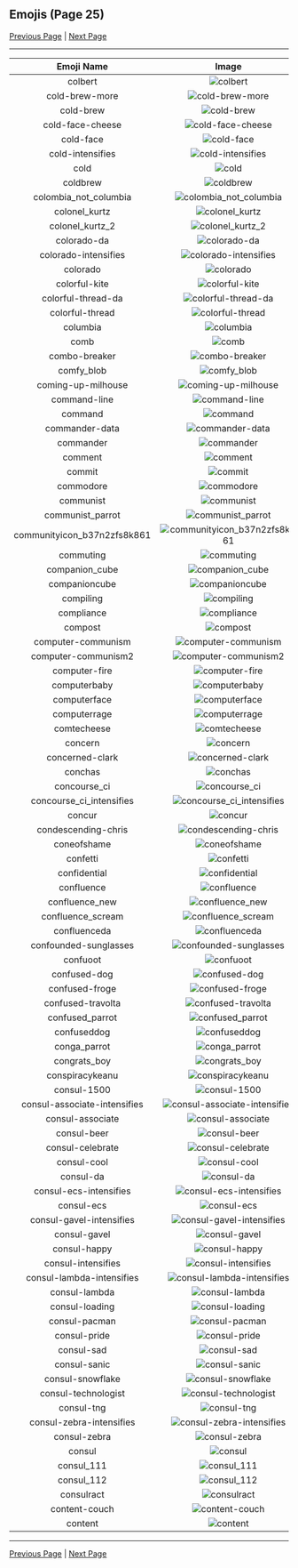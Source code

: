 
## Emojis (Page 25)

[Previous Page](/docs/hc/page-c-0024.md)
  | [Next Page](/docs/hc/page-c-0026.md)

<hr />

|Emoji Name|Image|
| :-: | :-: |
|colbert| ![colbert](/emojis/hc/colbert.gif)|
|cold-brew-more| ![cold-brew-more](/emojis/hc/cold-brew-more.png)|
|cold-brew| ![cold-brew](/emojis/hc/cold-brew.png)|
|cold-face-cheese| ![cold-face-cheese](/emojis/hc/cold-face-cheese.png)|
|cold-face| ![cold-face](/emojis/hc/cold-face.gif)|
|cold-intensifies| ![cold-intensifies](/emojis/hc/cold-intensifies.gif)|
|cold| ![cold](/emojis/hc/cold.gif)|
|coldbrew| ![coldbrew](/emojis/hc/coldbrew.png)|
|colombia_not_columbia| ![colombia_not_columbia](/emojis/hc/colombia_not_columbia.png)|
|colonel_kurtz| ![colonel_kurtz](/emojis/hc/colonel_kurtz.png)|
|colonel_kurtz_2| ![colonel_kurtz_2](/emojis/hc/colonel_kurtz_2.png)|
|colorado-da| ![colorado-da](/emojis/hc/colorado-da.png)|
|colorado-intensifies| ![colorado-intensifies](/emojis/hc/colorado-intensifies.gif)|
|colorado| ![colorado](/emojis/hc/colorado.png)|
|colorful-kite| ![colorful-kite](/emojis/hc/colorful-kite.png)|
|colorful-thread-da| ![colorful-thread-da](/emojis/hc/colorful-thread-da.png)|
|colorful-thread| ![colorful-thread](/emojis/hc/colorful-thread.png)|
|columbia| ![columbia](/emojis/hc/columbia.png)|
|comb| ![comb](/emojis/hc/comb.png)|
|combo-breaker| ![combo-breaker](/emojis/hc/combo-breaker.png)|
|comfy_blob| ![comfy_blob](/emojis/hc/comfy_blob.png)|
|coming-up-milhouse| ![coming-up-milhouse](/emojis/hc/coming-up-milhouse.gif)|
|command-line| ![command-line](/emojis/hc/command-line.gif)|
|command| ![command](/emojis/hc/command.png)|
|commander-data| ![commander-data](/emojis/hc/commander-data.jpg)|
|commander| ![commander](/emojis/hc/commander.gif)|
|comment| ![comment](/emojis/hc/comment.png)|
|commit| ![commit](/emojis/hc/commit.png)|
|commodore| ![commodore](/emojis/hc/commodore.png)|
|communist| ![communist](/emojis/hc/communist.png)|
|communist_parrot| ![communist_parrot](/emojis/hc/communist_parrot.gif)|
|communityicon_b37n2zfs8k861| ![communityicon_b37n2zfs8k861](/emojis/hc/communityicon_b37n2zfs8k861.png)|
|commuting| ![commuting](/emojis/hc/commuting.png)|
|companion_cube| ![companion_cube](/emojis/hc/companion_cube.png)|
|companioncube| ![companioncube](/emojis/hc/companioncube.png)|
|compiling| ![compiling](/emojis/hc/compiling.png)|
|compliance| ![compliance](/emojis/hc/compliance.png)|
|compost| ![compost](/emojis/hc/compost.png)|
|computer-communism| ![computer-communism](/emojis/hc/computer-communism.jpg)|
|computer-communism2| ![computer-communism2](/emojis/hc/computer-communism2.png)|
|computer-fire| ![computer-fire](/emojis/hc/computer-fire.png)|
|computerbaby| ![computerbaby](/emojis/hc/computerbaby.png)|
|computerface| ![computerface](/emojis/hc/computerface.png)|
|computerrage| ![computerrage](/emojis/hc/computerrage.gif)|
|comtecheese| ![comtecheese](/emojis/hc/comtecheese.png)|
|concern| ![concern](/emojis/hc/concern.jpg)|
|concerned-clark| ![concerned-clark](/emojis/hc/concerned-clark.png)|
|conchas| ![conchas](/emojis/hc/conchas.png)|
|concourse_ci| ![concourse_ci](/emojis/hc/concourse_ci.png)|
|concourse_ci_intensifies| ![concourse_ci_intensifies](/emojis/hc/concourse_ci_intensifies.gif)|
|concur| ![concur](/emojis/hc/concur.png)|
|condescending-chris| ![condescending-chris](/emojis/hc/condescending-chris.jpg)|
|coneofshame| ![coneofshame](/emojis/hc/coneofshame.png)|
|confetti| ![confetti](/emojis/hc/confetti.gif)|
|confidential| ![confidential](/emojis/hc/confidential.png)|
|confluence| ![confluence](/emojis/hc/confluence.png)|
|confluence_new| ![confluence_new](/emojis/hc/confluence_new.png)|
|confluence_scream| ![confluence_scream](/emojis/hc/confluence_scream.png)|
|confluenceda| ![confluenceda](/emojis/hc/confluenceda.png)|
|confounded-sunglasses| ![confounded-sunglasses](/emojis/hc/confounded-sunglasses.png)|
|confuoot| ![confuoot](/emojis/hc/confuoot.gif)|
|confused-dog| ![confused-dog](/emojis/hc/confused-dog.gif)|
|confused-froge| ![confused-froge](/emojis/hc/confused-froge.png)|
|confused-travolta| ![confused-travolta](/emojis/hc/confused-travolta.gif)|
|confused_parrot| ![confused_parrot](/emojis/hc/confused_parrot.gif)|
|confuseddog| ![confuseddog](/emojis/hc/confuseddog.gif)|
|conga_parrot| ![conga_parrot](/emojis/hc/conga_parrot.gif)|
|congrats_boy| ![congrats_boy](/emojis/hc/congrats_boy.jpg)|
|conspiracykeanu| ![conspiracykeanu](/emojis/hc/conspiracykeanu.jpg)|
|consul-1500| ![consul-1500](/emojis/hc/consul-1500.png)|
|consul-associate-intensifies| ![consul-associate-intensifies](/emojis/hc/consul-associate-intensifies.gif)|
|consul-associate| ![consul-associate](/emojis/hc/consul-associate.png)|
|consul-beer| ![consul-beer](/emojis/hc/consul-beer.png)|
|consul-celebrate| ![consul-celebrate](/emojis/hc/consul-celebrate.png)|
|consul-cool| ![consul-cool](/emojis/hc/consul-cool.png)|
|consul-da| ![consul-da](/emojis/hc/consul-da.png)|
|consul-ecs-intensifies| ![consul-ecs-intensifies](/emojis/hc/consul-ecs-intensifies.gif)|
|consul-ecs| ![consul-ecs](/emojis/hc/consul-ecs.png)|
|consul-gavel-intensifies| ![consul-gavel-intensifies](/emojis/hc/consul-gavel-intensifies.gif)|
|consul-gavel| ![consul-gavel](/emojis/hc/consul-gavel.png)|
|consul-happy| ![consul-happy](/emojis/hc/consul-happy.png)|
|consul-intensifies| ![consul-intensifies](/emojis/hc/consul-intensifies.gif)|
|consul-lambda-intensifies| ![consul-lambda-intensifies](/emojis/hc/consul-lambda-intensifies.gif)|
|consul-lambda| ![consul-lambda](/emojis/hc/consul-lambda.png)|
|consul-loading| ![consul-loading](/emojis/hc/consul-loading.png)|
|consul-pacman| ![consul-pacman](/emojis/hc/consul-pacman.gif)|
|consul-pride| ![consul-pride](/emojis/hc/consul-pride.png)|
|consul-sad| ![consul-sad](/emojis/hc/consul-sad.png)|
|consul-sanic| ![consul-sanic](/emojis/hc/consul-sanic.png)|
|consul-snowflake| ![consul-snowflake](/emojis/hc/consul-snowflake.png)|
|consul-technologist| ![consul-technologist](/emojis/hc/consul-technologist.png)|
|consul-tng| ![consul-tng](/emojis/hc/consul-tng.png)|
|consul-zebra-intensifies| ![consul-zebra-intensifies](/emojis/hc/consul-zebra-intensifies.gif)|
|consul-zebra| ![consul-zebra](/emojis/hc/consul-zebra.png)|
|consul| ![consul](/emojis/hc/consul.png)|
|consul_111| ![consul_111](/emojis/hc/consul_111.png)|
|consul_112| ![consul_112](/emojis/hc/consul_112.png)|
|consulract| ![consulract](/emojis/hc/consulract.png)|
|content-couch| ![content-couch](/emojis/hc/content-couch.png)|
|content| ![content](/emojis/hc/content.png)|

<hr/>

[Previous Page](/docs/hc/page-c-0024.md)
  | [Next Page](/docs/hc/page-c-0026.md)